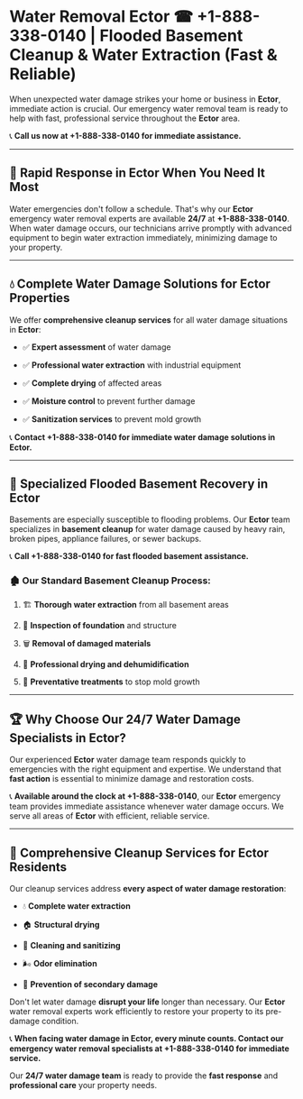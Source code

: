 # Water Removal Ector ☎ +1-888-338-0140 | Flooded Basement Cleanup & Water Extraction (Fast & Reliable)

When unexpected water damage strikes your home or business in **Ector**, immediate action is crucial. Our emergency water removal team is ready to help with fast, professional service throughout the **Ector** area. 

📞 **Call us now at +1-888-338-0140 for immediate assistance.**
---
## 🚀 Rapid Response in Ector When You Need It Most
Water emergencies don't follow a schedule. That's why our **Ector** emergency water removal experts are available **24/7** at **+1-888-338-0140**. When water damage occurs, our technicians arrive promptly with advanced equipment to begin water extraction immediately, minimizing damage to your property.
---
## 💧 Complete Water Damage Solutions for Ector Properties
We offer **comprehensive cleanup services** for all water damage situations in **Ector**:
- ✅ **Expert assessment** of water damage  
- ✅ **Professional water extraction** with industrial equipment  
- ✅ **Complete drying** of affected areas  
- ✅ **Moisture control** to prevent further damage  
- ✅ **Sanitization services** to prevent mold growth  
📞 **Contact +1-888-338-0140 for immediate water damage solutions in Ector.**
---
## 🌊 Specialized Flooded Basement Recovery in Ector
Basements are especially susceptible to flooding problems. Our **Ector** team specializes in **basement cleanup** for water damage caused by heavy rain, broken pipes, appliance failures, or sewer backups. 
📞 **Call +1-888-338-0140 for fast flooded basement assistance.**
### 🏚️ Our Standard Basement Cleanup Process:
1. 🏗️ **Thorough water extraction** from all basement areas  
2. 🔎 **Inspection of foundation** and structure  
3. 🗑️ **Removal of damaged materials**  
4. 💨 **Professional drying and dehumidification**  
5. 🚫 **Preventative treatments** to stop mold growth  
---
## 🏆 Why Choose Our 24/7 Water Damage Specialists in Ector?
Our experienced **Ector** water damage team responds quickly to emergencies with the right equipment and expertise. We understand that **fast action** is essential to minimize damage and restoration costs.
📞 **Available around the clock at +1-888-338-0140**, our **Ector** emergency team provides immediate assistance whenever water damage occurs. We serve all areas of **Ector** with efficient, reliable service.
---
## 🧹 Comprehensive Cleanup Services for Ector Residents
Our cleanup services address **every aspect of water damage restoration**:
- 💧 **Complete water extraction**  
- 🏠 **Structural drying**  
- 🧼 **Cleaning and sanitizing**  
- 🌬️ **Odor elimination**  
- 🚫 **Prevention of secondary damage**  
Don't let water damage **disrupt your life** longer than necessary. Our **Ector** water removal experts work efficiently to restore your property to its pre-damage condition.
📞 **When facing water damage in Ector, every minute counts. Contact our emergency water removal specialists at +1-888-338-0140 for immediate service.**
Our **24/7 water damage team** is ready to provide the **fast response** and **professional care** your property needs.
